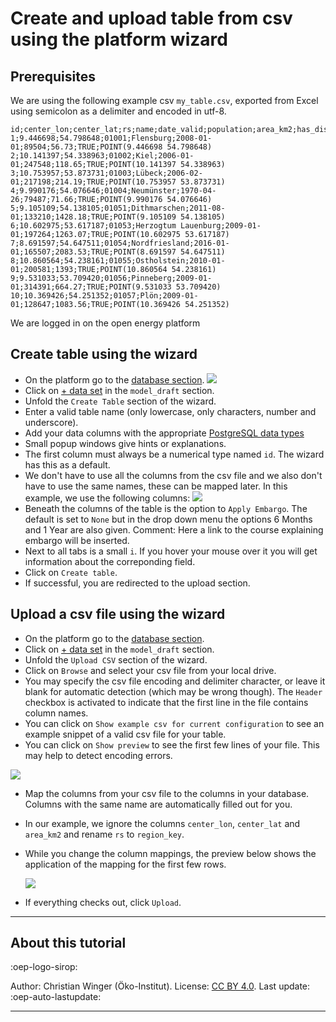 # Create and upload table from csv using the platform wizard

## Prerequisites

We are using the following example csv `my_table.csv`, exported from Excel using semicolon as a delimiter and encoded in utf-8.

```
id;center_lon;center_lat;rs;name;date_valid;population;area_km2;has_dist;geometry_wkt
1;9.446698;54.798648;01001;Flensburg;2008-01-01;89504;56.73;TRUE;POINT(9.446698 54.798648)
2;10.141397;54.338963;01002;Kiel;2006-01-01;247548;118.65;TRUE;POINT(10.141397 54.338963)
3;10.753957;53.873731;01003;Lübeck;2006-02-01;217198;214.19;TRUE;POINT(10.753957 53.873731)
4;9.990176;54.076646;01004;Neumünster;1970-04-26;79487;71.66;TRUE;POINT(9.990176 54.076646)
5;9.105109;54.138105;01051;Dithmarschen;2011-08-01;133210;1428.18;TRUE;POINT(9.105109 54.138105)
6;10.602975;53.617187;01053;Herzogtum Lauenburg;2009-01-01;197264;1263.07;TRUE;POINT(10.602975 53.617187)
7;8.691597;54.647511;01054;Nordfriesland;2016-01-01;165507;2083.53;TRUE;POINT(8.691597 54.647511)
8;10.860564;54.238161;01055;Ostholstein;2010-01-01;200581;1393;TRUE;POINT(10.860564 54.238161)
9;9.531033;53.709420;01056;Pinneberg;2009-01-01;314391;664.27;TRUE;POINT(9.531033 53.709420)
10;10.369426;54.251352;01057;Plön;2009-01-01;128647;1083.56;TRUE;POINT(10.369426 54.251352)
```

We are logged in on the open energy platform

## Create table using the wizard

- On the platform go to the [database section](https://openenergyplatform.org/dataedit/schemas).
  ![](https://openenergyplatform.org/media/image/2021/02/tutorial_upload_img1.png)
- Click on [+ data set](https://openenergyplatform.org/dataedit/wizard/) in the `model_draft` section.
- Unfold the `Create Table` section of the wizard.
- Enter a valid table name (only lowercase, only characters, number and underscore).
- Add your data columns with the appropriate [PostgreSQL data types](https://www.postgresql.org/docs/current/datatype.html)
- Small popup windows give hints or explanations.
- The first column must always be a numerical type named `id`. The wizard has this as a default.
- We don't have to use all the columns from the csv file and we also don't have to use the same names, these can be mapped later. In this example, we use the following columns:
  ![](https://openenergyplatform.org/media/image/2021/02/tutorial_upload_img3.png)
- Beneath the columns of the table is the option to `Apply Embargo`. The default is set to `None` but in the drop down menu the options 6 Months and 1 Year are also given. Comment: Here a link to the course explaining embargo will be inserted.
- Next to all tabs is a small `i`. If you hover your mouse over it you will get information about the correponding field.
- Click on `Create table`.
- If successful, you are redirected to the upload section.

## Upload a csv file using the wizard

- On the platform go to the [database section](https://openenergyplatform.org/dataedit/schemas).
- Click on [+ data set](https://openenergyplatform.org/dataedit/wizard/) in the `model_draft` section.
- Unfold the `Upload CSV` section of the wizard.
- Click on `Browse` and select your csv file from your local drive.
- You may specify the csv file encoding and delimiter character, or leave it blank for automatic detection (which may be wrong though). The `Header` checkbox is activated to indicate that the first line in the file contains column names.
- You can click on `Show example csv for current configuration` to see an example snippet of a valid csv file for your table.
- You can click on `Show preview` to see the first few lines of your file. This may help to detect encoding errors.

![](https://openenergyplatform.org/media/image/2021/02/tutorial_upload_img4.png)

- Map the columns from your csv file to the columns in your database. Columns with the same name are automatically filled out for you.
- In our example, we ignore the columns `center_lon`, `center_lat` and `area_km2` and rename `rs` to `region_key`.
- While you change the column mappings, the preview below shows the application of the mapping for the first few rows.

  ![](https://openenergyplatform.org/media/image/2021/02/tutorial_upload_img5.png)

- If everything checks out, click `Upload`.

---

## About this tutorial

:oep-logo-sirop:

Author: Christian Winger (Öko-Institut). License: [CC BY 4.0](https://creativecommons.org/licenses/by/4.0/deed.en). Last update: :oep-auto-lastupdate:

---
